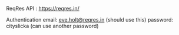 ReqRes API : https://reqres.in/

Authentication
email: eve.holt@reqres.in (should use this)
password: cityslicka (can use another password)
